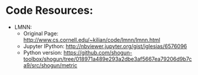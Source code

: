 # Code Resources:
- LMNN:
  * Original Page: http://www.cs.cornell.edu/~kilian/code/lmnn/lmnn.html
  * Jupyter IPython: http://nbviewer.jupyter.org/gist/iglesias/6576096
  * Python version: https://github.com/shogun-toolbox/shogun/tree/018971a489e293a2dbe3af5667ea79206d9b7ca9/src/shogun/metric
